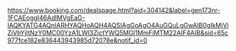 https://www.booking.com/dealspage.html?aid=304142&label=gen173nr-1FCAEoggI46AdIMVgEaG-IAQKYATG4AQnIARHYAQHoAQH4AQSIAgGoAgO4AuGQuLgGwAIB0gIkMjViZjVhYjItNzY0MC00YzA1LWI3ZjctYWQ5MGI1MmFiMTM22AIF4AIB&sid=65c977fce182e836443943985d72078e&notif_id=0
